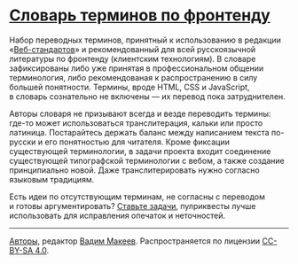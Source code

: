 # [Словарь терминов по фронтенду](Dictionary.md)

Набор переводных терминов, принятный к использованию в редакции «[Веб-стандартов](http://web-standards.ru)» и рекомендованный для всей русскоязычной литературы по фронтенду (клиентским технологиям). В словаре зафиксированы либо уже принятая в профессиональном общении терминология, либо рекомендованая к распространению в силу большей понятности. Термины, вроде HTML, CSS и JavaScript, в словарь сознательно не включены — их перевод пока затруднителен.

Авторы словаря не призывают всегда и везде переводить термины: где-то может использоваться транслитерация, кальки или просто латиница. Постарайтесь держать баланс между написанием текста по-русски и его понятностью для читателя. Кроме фиксации существующей терминологии, в задачи проекта входит соединение существующей типографской терминологии с вебом, а также создание принципиально новой. Даже транслитерировать нужно согласно языковым традициям.

Есть идеи по отсутствующим терминам, не согласны с переводом и готовы аргументировать? [Ставьте задачи](//github.com/web-standards-ru/dictionary/issues), пулриквесты лучше использовать для исправления опечаток и неточностей.

---
[Авторы](https://github.com/web-standards-ru/dictionary/graphs/contributors), редактор [Вадим Макеев](http://pepelsbey.net). Распространяется по лицензии [CC-BY-SA 4.0](http://creativecommons.org/licenses/by-sa/4.0/).
